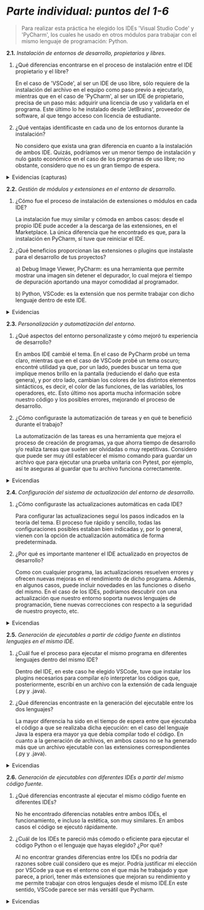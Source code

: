 # ***Parte individual: puntos del 1-6***

> Para realizar esta práctica he elegido los IDEs 'Visual Studio Code' y 'PyCharm', los cuales
> he usado en otros módulos para trabajar con el mismo lenguaje de programación: Python.

**2.1.** _Instalación de entornos de desarrollo, propietarios y libres._
	
1. ¿Qué diferencias encontrarse en el proceso de instalación entre el IDE propietario y el libre?

	En el caso de 'VSCode', al ser un IDE de uso libre, sólo requiere de la instalación del archivo en el equipo como paso previo a ejecutarlo, mientras que en el caso de 'PyCharm', al ser un IDE de propietario, precisa de un paso más: adquirir una licencia de uso y validarla en el programa. Este último lo he instalado desde 'JetBrains', proveedor de software, al que tengo acceso con licencia de estudiante.


2. ¿Qué ventajas identificaste en cada uno de los entornos durante la instalación?

	No considero que exista una gran diferencia en cuanto a la instalación de ambos IDE. Quizás, podríamos ver un menor tiempo de instalación y nulo gasto económico en el caso de los programas de uso libre; no obstante, considero que no es un gran tiempo de espera.

<details>
<summary> 
 Evidencias (capturas)
</summary>
*** INSTALACIÓN VSCODE ***
	
![Instalación visual 1](Capturas/Captura%20de%20pantalla%202024-11-15%20095457.png)
![Instalación visual 2](Capturas/Captura%20de%20pantalla%202024-11-15%20095552.png?raw=true)
![Instalación visual 3](https://github.com/Lmrocio/Practica_2.2./blob/main/Rocio/Capturas/Captura%20de%20pantalla%202024-11-15%20095657.png?raw=true)
![Instalación visual 4](https://github.com/Lmrocio/Practica_2.2./blob/main/Rocio/Capturas/Captura%20de%20pantalla%202024-11-15%20095713.png?raw=true)
![Instalación visual 5](https://github.com/Lmrocio/Practica_2.2./blob/main/Rocio/Capturas/Captura%20de%20pantalla%202024-11-15%20095826.png?raw=true)

*** INSTALACIÓN PYCHARM ***

![Instalación Pycharm 1](https://github.com/Lmrocio/Practica_2.2./blob/main/Rocio/Capturas/Captura%20de%20pantalla%202024-11-15%20095846.png?raw=true)
![Instalción Pycharm 2](https://github.com/Lmrocio/Practica_2.2./blob/main/Rocio/Capturas/Captura%20de%20pantalla%202024-11-15%20095911.png?raw=true)
La aplicación de JetBrains la tenía instalada por otro módulo, por ello no he podido capturar todos los pasos necesarios para la instalación (como el paso de introducir la licencia de uso).
</details>

**2.2.**  _Gestión de módulos y extensiones en el entorno de desarrollo._

1. ¿Cómo fue el proceso de instalación de extensiones o módulos en cada IDE?
   
	La instalación fue muy similar y cómoda en ambos casos: desde el propio IDE pude acceder a la descarga de las extensiones, en el Marketplace. La única diferencia que he encontrado es que, para la instalación en PyCharm, sí tuve que reiniciar el IDE. 
 
2. ¿Qué beneficios proporcionan las extensiones o plugins que instalaste para el desarrollo de tus proyectos?
   
	a) Debug Image Viewer, PyCharm: es una herramienta que permite mostrar una imagen sin detener el depurador, lo cual mejora el tiempo de depuración aportando una mayor comodidad al programador.

	b) Python, VSCode: es la extensión que nos permite trabajar con dicho lenguaje dentro de este IDE.

<details>	
<summary> 	
 Evidencias
</summary>
	
*** INSTALACIÓN EN PYCHARM ***
	
![pycharm 1](https://github.com/Lmrocio/Practica_2.2./blob/main/Rocio/Capturas/Captura%20de%20pantalla%202024-11-15%20095942.png?raw=true)
![pycharm 2](https://github.com/Lmrocio/Practica_2.2./blob/main/Rocio/Capturas/Captura%20de%20pantalla%202024-11-15%20100004.png?raw=true)
![pycharm 3](https://github.com/Lmrocio/Practica_2.2./blob/main/Rocio/Capturas/Captura%20de%20pantalla%202024-11-15%20100053.png?raw=true)
![pycharm 4](https://github.com/Lmrocio/Practica_2.2./blob/main/Rocio/Capturas/Captura%20de%20pantalla%202024-11-15%20100118.png?raw=true)

*** INSTALACIÓN EN VSCODE ***
![vscode 1](https://github.com/Lmrocio/Practica_2.2./blob/main/Rocio/Capturas/Captura%20de%20pantalla%202024-11-15%20100151.png?raw=true)
![vscode 2](https://github.com/user-attachments/assets/438e1101-c4c3-4fe4-a963-e6ddde1afad4)

</details>

**2.3.** _Personalización y automatización del entorno._

1. ¿Qué aspectos del entorno personalizaste y cómo mejoró tu experiencia de desarrollo?
   
	En ambos IDE cambié el tema. En el caso de PyCharm probé un tema claro, mientras que en el caso de VSCode probé un tema oscuro; encontré utilidad ya que, por un lado, puedes buscar un tema que implique menos brillo en la pantalla (reduciendo el daño que esta genera), y por otro lado, cambian los colores de los distintos elementos sintácticos, es decir, el color de las funciones, de las variables, los operadores, etc. Esto último nos aporta mucha información sobre nuestro código y los posibles errores, mejorando el proceso de desarrollo.

2. ¿Cómo configuraste la automatización de tareas y en qué te benefició durante el trabajo?

	La automatización de las tareas es una herramienta que mejora el proceso de creación de programas, ya que ahorra tiempo de desarrollo y/o realiza tareas que suelen ser olvidadas o muy repetitivas. Considero que puede ser muy útil establecer el mismo comando para guardar un archivo que para ejecutar una prueba unitaria con Pytest, por ejemplo, así te aseguras al guardar que tu archivo funciona correctamente. 

<details>
<summary>
Evicendias
</summary>
	
![]()
![]()
![]()	
</details>

**2.4.** _Configuración del sistema de actualización del entorno de desarrollo._

1. ¿Cómo configuraste las actualizaciones automáticas en cada IDE?
   
	Para configurar las actualizaciones seguí los pasos indicados en la teoría del tema. El proceso fue rápido y sencillo, todas las configuraciones posibles estaban bien indicadas y, por lo general, vienen con la opción de actualización automática de forma predeterminada.

2. ¿Por qué es importante mantener el IDE actualizado en proyectos de desarrollo?
   
	Como con cualquier programa, las actualizaciones resuelven errores y ofrecen nuevas mejoras en el rendimiento de dicho programa. Además, en algunos casos, puede incluir novedades en las funciones o diseño del mismo. En el caso de los IDEs, podríamos descubrir con una actualización que nuestro entorno soporta nuevos lenguajes de programación, tiene nuevas correcciones con respecto a la seguridad de nuestro proyecto, etc.

<details>
<summary>
Evicendias
</summary>
	
![]()
![]()
![]()	
</details>

**2.5.** _Generación de ejecutables a partir de código fuente en distintos lenguajes en el mismo IDE._

1. ¿Cuál fue el proceso para ejecutar el mismo programa en diferentes lenguajes dentro del mismo IDE?

	Dentro del IDE, en este caso he elegido VSCode, tuve que instalar los plugins necesarios para compilar e/o interpretar los códigos que, posteriormente, escribí en un archivo con la extensión de cada lenguaje (.py y .java).

2. ¿Qué diferencias encontraste en la generación del ejecutable entre los dos lenguajes?
   
	La mayor diferencia ha sido en el tiempo de espera entre que ejecutaba el código a que se realizaba dicha ejecución: en el caso del lenguaje Java la espera era mayor ya que debía compilar todo el código. En cuanto a la generación de archivos, en ambos casos no se ha generado más que un archivo ejecutable con las extensiones correspondientes (.py y .java).

<details>
<summary>
Evicendias
</summary>
	
![]()
![]()
![]()	
</details>

**2.6.** _Generación de ejecutables con diferentes IDEs a partir del mismo código fuente._

1. ¿Qué diferencias encontraste al ejecutar el mismo código fuente en diferentes IDEs?
	
 	No he encontrado diferencias notables entre ambos IDEs, el funcionamiento, e incluso la estética, son muy similares. En ambos casos el código se ejecutó rápidamente. 

2. ¿Cuál de los IDEs te pareció más cómodo o eficiente para ejecutar el código Python o el lenguaje que hayas elegido? ¿Por qué?
   
	Al no encontrar grandes diferencias entre los IDEs no podría dar razones sobre cuál considero que es mejor. Podría justificar mi elección por VSCode ya que es el entorno con el que más he trabajado y que parece, a priori, tener más extensiones que mejoran su rendimiento y me permite trabajar con otros lenguajes desde el mismo IDE.En este sentido, VSCode parece ser más versátil que Pycharm.

<details>
<summary>
Evicendias
</summary>
	
![]()
![]()
![]()	
</details>
